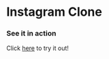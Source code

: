 # Instagram Clone

### See it in action
Click [here](https://insta-clone-gram.herokuapp.com/) to try it out!
